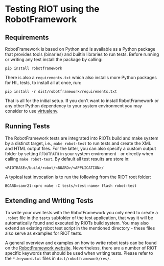 # Testing RIOT using the RobotFramework

## Requirements

RobotFramework is based on Python and is available as a Python package that
provides tools (binaries) and builtin libraries to run tests. Before running
or writing any test install the package by calling:

```
pip install robotframework
```

There is also a `requirements.txt` which also installs more Python packages
for HIL tests, to install all at once, run:

```
pip install -r dist/robotframework/requirements.txt
```

That is all for the initial setup. If you don't want to install RobotFramework
or any other Python dependency to your system environment you may consider to
use [virtualenv](https://virtualenv.pypa.io).

## Running Tests

The RobotFramework tests are integrated into RIOTs build and make system by
a distinct target, i.e., `make robot-test` to run tests and create the XML
and HTML output files. For the latter, you can also specify a custom output
folder by setting `RFOUTPATH` in your system environment - or directly when
calling `make robot-test`. By default all test results are store in:

```
<RIOTBASE>/build/robot/<BOARD>/<APPLICATION>/
```

A typical test invocation is to run the following from the RIOT root folder:

```
BOARD=samr21-xpro make -C tests/<test-name> flash robot-test
```

## Extending and Writing Tests

To write your own tests with the RobotFramework you only need to create a
`.robot` file in the `tests` subfolder of the test application, that way it
will be automatically found and executed by RIOTs build system. You may also
extend an existing robot test script in the mentioned directory - these files
also serve as examples for RIOT tests.

A general overview and examples on how to write robot tests can be found on
the [RobotFramework website](https://robotframework.org). Nevertheless, there
are a number of RIOT specific keywords that should be used when writing tests.
Please refer to the `*.keyword.txt` files in `dist/robotframework/res/`.
